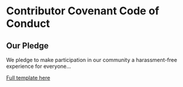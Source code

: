 # Contributor Covenant Code of Conduct

## Our Pledge

We pledge to make participation in our community a harassment-free experience for everyone...

[Full template here](https://www.contributor-covenant.org/version/2/1/code_of_conduct/)